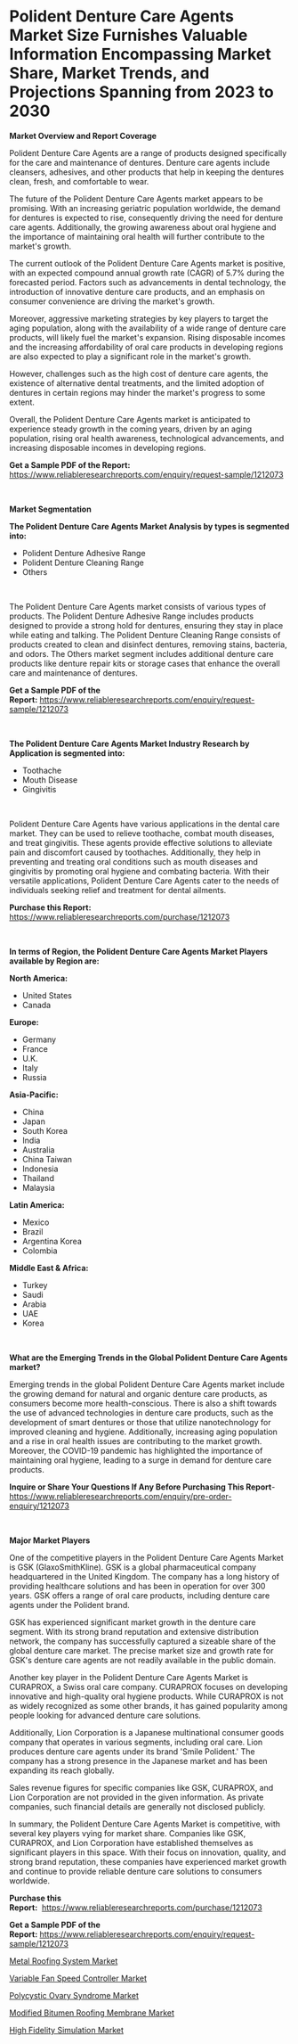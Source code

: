 <p><h1>Polident Denture Care Agents Market Size Furnishes Valuable Information Encompassing Market Share, Market Trends, and Projections Spanning from 2023 to 2030</h1></p><p><strong>Market Overview and Report Coverage</strong></p>
<p><p>Polident Denture Care Agents are a range of products designed specifically for the care and maintenance of dentures. Denture care agents include cleansers, adhesives, and other products that help in keeping the dentures clean, fresh, and comfortable to wear.</p><p>The future of the Polident Denture Care Agents market appears to be promising. With an increasing geriatric population worldwide, the demand for dentures is expected to rise, consequently driving the need for denture care agents. Additionally, the growing awareness about oral hygiene and the importance of maintaining oral health will further contribute to the market's growth.</p><p>The current outlook of the Polident Denture Care Agents market is positive, with an expected compound annual growth rate (CAGR) of 5.7% during the forecasted period. Factors such as advancements in dental technology, the introduction of innovative denture care products, and an emphasis on consumer convenience are driving the market's growth.</p><p>Moreover, aggressive marketing strategies by key players to target the aging population, along with the availability of a wide range of denture care products, will likely fuel the market's expansion. Rising disposable incomes and the increasing affordability of oral care products in developing regions are also expected to play a significant role in the market's growth.</p><p>However, challenges such as the high cost of denture care agents, the existence of alternative dental treatments, and the limited adoption of dentures in certain regions may hinder the market's progress to some extent.</p><p>Overall, the Polident Denture Care Agents market is anticipated to experience steady growth in the coming years, driven by an aging population, rising oral health awareness, technological advancements, and increasing disposable incomes in developing regions.</p></p>
<p><strong>Get a Sample PDF of the Report:</strong> <a href="https://www.reliableresearchreports.com/enquiry/request-sample/1212073">https://www.reliableresearchreports.com/enquiry/request-sample/1212073</a></p>
<p>&nbsp;</p>
<p><strong>Market Segmentation</strong></p>
<p><strong>The Polident Denture Care Agents Market Analysis by types is segmented into:</strong></p>
<p><ul><li>Polident Denture Adhesive Range</li><li>Polident Denture Cleaning Range</li><li>Others</li></ul></p>
<p>&nbsp;</p>
<p><p>The Polident Denture Care Agents market consists of various types of products. The Polident Denture Adhesive Range includes products designed to provide a strong hold for dentures, ensuring they stay in place while eating and talking. The Polident Denture Cleaning Range consists of products created to clean and disinfect dentures, removing stains, bacteria, and odors. The Others market segment includes additional denture care products like denture repair kits or storage cases that enhance the overall care and maintenance of dentures.</p></p>
<p><strong>Get a Sample PDF of the Report:</strong>&nbsp;<a href="https://www.reliableresearchreports.com/enquiry/request-sample/1212073">https://www.reliableresearchreports.com/enquiry/request-sample/1212073</a></p>
<p>&nbsp;</p>
<p><strong>The Polident Denture Care Agents Market Industry Research by Application is segmented into:</strong></p>
<p><ul><li>Toothache</li><li>Mouth Disease</li><li>Gingivitis</li></ul></p>
<p>&nbsp;</p>
<p><p>Polident Denture Care Agents have various applications in the dental care market. They can be used to relieve toothache, combat mouth diseases, and treat gingivitis. These agents provide effective solutions to alleviate pain and discomfort caused by toothaches. Additionally, they help in preventing and treating oral conditions such as mouth diseases and gingivitis by promoting oral hygiene and combating bacteria. With their versatile applications, Polident Denture Care Agents cater to the needs of individuals seeking relief and treatment for dental ailments.</p></p>
<p><strong>Purchase this Report:</strong>&nbsp; <a href="https://www.reliableresearchreports.com/purchase/1212073">https://www.reliableresearchreports.com/purchase/1212073</a></p>
<p>&nbsp;</p>
<p><strong>In terms of Region, the Polident Denture Care Agents Market Players available by Region are:</strong></p>
<p>
    <p> <strong> North America: </strong>
        <ul>
            <li>United States</li>
            <li>Canada</li>
        </ul>
        </p> 
    <p> <strong> Europe: </strong>
        <ul>
            <li>Germany</li>
            <li>France</li>
            <li>U.K.</li>
            <li>Italy</li>
            <li>Russia</li>
        </ul>
        </p> 
    <p> <strong> Asia-Pacific: </strong>
        <ul>
            <li>China</li>
            <li>Japan</li>
            <li>South Korea</li>
            <li>India</li>
            <li>Australia</li>
            <li>China Taiwan</li>
            <li>Indonesia</li>
            <li>Thailand</li>
            <li>Malaysia</li>
        </ul>
        </p> 
    <p> <strong> Latin America: </strong>
        <ul>
            <li>Mexico</li>
            <li>Brazil</li>
            <li>Argentina Korea</li>
            <li>Colombia</li>
        </ul>
        </p> 
    <p> <strong> Middle East & Africa: </strong>
        <ul>
            <li>Turkey</li>
            <li>Saudi</li>
            <li>Arabia</li>
            <li>UAE</li>
            <li>Korea</li>
        </ul>
    </p>
    </p>
<p>&nbsp;</p>
<p><strong>What are the Emerging Trends in the Global Polident Denture Care Agents market?</strong></p>
<p><p>Emerging trends in the global Polident Denture Care Agents market include the growing demand for natural and organic denture care products, as consumers become more health-conscious. There is also a shift towards the use of advanced technologies in denture care products, such as the development of smart dentures or those that utilize nanotechnology for improved cleaning and hygiene. Additionally, increasing aging population and a rise in oral health issues are contributing to the market growth. Moreover, the COVID-19 pandemic has highlighted the importance of maintaining oral hygiene, leading to a surge in demand for denture care products.</p></p>
<p><strong>Inquire or Share Your Questions If Any Before Purchasing This Report</strong>- <a href="https://www.reliableresearchreports.com/enquiry/pre-order-enquiry/1212073">https://www.reliableresearchreports.com/enquiry/pre-order-enquiry/1212073</a></p>
<p>&nbsp;</p>
<p><strong>Major Market Players</strong></p>
<p><p>One of the competitive players in the Polident Denture Care Agents Market is GSK (GlaxoSmithKline). GSK is a global pharmaceutical company headquartered in the United Kingdom. The company has a long history of providing healthcare solutions and has been in operation for over 300 years. GSK offers a range of oral care products, including denture care agents under the Polident brand.</p><p>GSK has experienced significant market growth in the denture care segment. With its strong brand reputation and extensive distribution network, the company has successfully captured a sizeable share of the global denture care market. The precise market size and growth rate for GSK's denture care agents are not readily available in the public domain.</p><p>Another key player in the Polident Denture Care Agents Market is CURAPROX, a Swiss oral care company. CURAPROX focuses on developing innovative and high-quality oral hygiene products. While CURAPROX is not as widely recognized as some other brands, it has gained popularity among people looking for advanced denture care solutions.</p><p>Additionally, Lion Corporation is a Japanese multinational consumer goods company that operates in various segments, including oral care. Lion produces denture care agents under its brand 'Smile Polident.' The company has a strong presence in the Japanese market and has been expanding its reach globally.</p><p>Sales revenue figures for specific companies like GSK, CURAPROX, and Lion Corporation are not provided in the given information. As private companies, such financial details are generally not disclosed publicly.</p><p>In summary, the Polident Denture Care Agents Market is competitive, with several key players vying for market share. Companies like GSK, CURAPROX, and Lion Corporation have established themselves as significant players in this space. With their focus on innovation, quality, and strong brand reputation, these companies have experienced market growth and continue to provide reliable denture care solutions to consumers worldwide.</p></p>
<p><strong>Purchase this Report:</strong>&nbsp;&nbsp;<a href="https://www.reliableresearchreports.com/purchase/1212073">https://www.reliableresearchreports.com/purchase/1212073</a></p>
<p></p>
<p><strong>Get a Sample PDF of the Report:</strong>&nbsp;<a href="https://www.reliableresearchreports.com/enquiry/request-sample/1212073">https://www.reliableresearchreports.com/enquiry/request-sample/1212073</a></p>
<p><p><a href="https://github.com/jonneygiverf/Market-Research-Report-List-1/blob/main/metal-roofing-system-market.md">Metal Roofing System Market</a></p><p><a href="https://medium.com/@nayelibosco/variable-fan-speed-controller-market-size-growth-forecast-2023-2030-d78cf592c2e5">Variable Fan Speed Controller Market</a></p><p><a href="https://www.linkedin.com/pulse/polycystic-ovary-syndrome-market-insights-players-forecast-xbsue/">Polycystic Ovary Syndrome Market</a></p><p><a href="https://github.com/dziulagalemab/Market-Research-Report-List-1/blob/main/modified-bitumen-roofing-membrane-market.md">Modified Bitumen Roofing Membrane Market</a></p><p><a href="https://www.linkedin.com/pulse/high-fidelity-simulation-market-insights-players-forecast-hlwde/">High Fidelity Simulation Market</a></p></p>